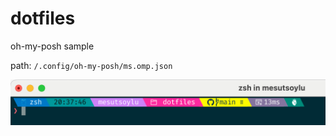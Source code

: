 # dotfiles

oh-my-posh sample

path: `/.config/oh-my-posh/ms.omp.json`

![oh-my-posh sample](files/iterm-sample.png)

